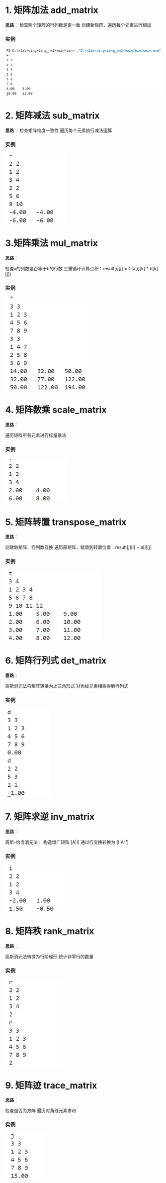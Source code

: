 
# ​1. 矩阵加法 add_matrix

**​思路**​：
检查两个矩阵的行列数是否一致
创建新矩阵，遍历每个元素进行相加

### 实例
![矩阵加法](images/矩阵加法.png)


# 2. 矩阵减法 sub_matrix
**​思路**​：
检查矩阵维度一致性
遍历每个元素执行减法运算
### 实例
![矩阵减法](images/矩阵减法.png)

# 3.矩阵乘法 mul_matrix

**​思路**​：

检查a的列数是否等于b的行数
三重循环计算点积：result[i][j] = Σ(a[i][k] * b[k][j])
### 实例
![矩阵乘法](images/矩阵乘法.png)

# ​4. 矩阵数乘 scale_matrix

**​思路​**：

遍历矩阵所有元素进行标量乘法
### 实例
![矩阵数乘](images/矩阵数乘.png)

# ​**5. 矩阵转置 transpose_matrix**​

**​思路**​：

创建新矩阵，行列数互换
遍历原矩阵，赋值到转置位置：result[j][i] = a[i][j]
### 实例
![矩阵转置](images/矩阵转置.png)

# ​**6. 矩阵行列式 det_matrix**​

**​思路**​：

​高斯消元法将矩阵转换为上三角形式
对角线元素相乘得到行列式
### 实例
![行列式求值](images/行列式求值.png)
​
# **7. 矩阵求逆 inv_matrix**​

**​思路**​：

​高斯-约当消元法​：
构造增广矩阵 [A|I]
通过行变换转换为 [I|A⁻¹]
### 实例
![矩阵求逆](images/矩阵求逆.png)
​
# **8. 矩阵秩 rank_matrix**​
**​思路**​：

​高斯消元法转换为行阶梯形
统计非零行的数量
### 实例
![矩阵求秩](images/矩阵求秩.png)
​
# **9. 矩阵迹 trace_matrix**​

**​思路**​：

检查是否为方阵
遍历对角线元素求和
### 实例
![矩阵求迹](images/矩阵求迹.png)


